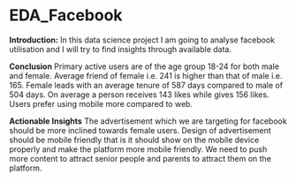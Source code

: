 # EDA_Facebook

**Introduction:**
In this data science project I am going to analyse facebook utilisation and I will try to find insights through available data.

**Conclusion**
Primary active users are of the age group 18-24 for both male and female.
Average friend of female i.e. 241 is higher than that of male i.e. 165.
Female leads with an average tenure of 587 days compared to male of 504 days.
On average a person receives 143 likes while gives 156 likes.
Users prefer using mobile more compared to web.

**Actionable Insights**
The advertisement which we are targeting for facebook should be more inclined towards female users.
Design of advertisement should be mobile friendly that is it should show on the mobile device properly and make the platform more mobile friendly.
We need to push more content to attract senior people and parents to attract them on the platform.
